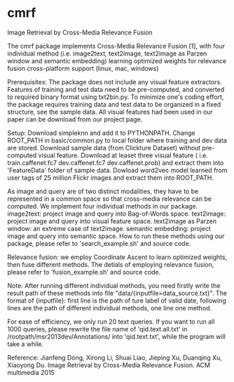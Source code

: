 # cmrf
Image Retrieval by Cross-Media Relevance Fusion

The cmrf package implements Cross-Media Relevance Fusion [1], with
four individual method (i.e. image2text, text2image, text2image as Parzen window and semantic embedding)
learning optimized weights for relevance fusion
cross-platform support (linux, mac, windows) 

Prerequisites:
The package does not include any visual feature extractors. Features of training and test data need to be pre-computed, and converted to required binary format using txt2bin.py.
To minimize one's coding effort, the package requires training data and test data to be organized in a fixed structure, see the sample data.
All visual features had been used in our paper can be download from our project page.

Setup:
Download simpleknn and add it to PYTHONPATH.
Change ROOT_PATH in basic/common.py to local folder where training and dev data are stored.
Download sample data (from Clickture Dataset) without pre-computed visual feature.
Download at leaset three visual feature ( i.e. train.caffenet.fc7 dev.caffenet.fc7 dev.caffenet.prob) and extract them into 'FeatureData' folder of sample data.
Dowload word2vec model learned from user tags of 25 million Flickr images and extract them into ROOT_PATH.


As image and query are of two distinct modalities, they have to be represented in a common space so that cross-media relevance can be computed. We implement four individual methods in our package.
image2text: project image and query into Bag-of-Words space.
text2image: project image and query into visual feature space.
text2image as Parzen window: an extreme case of text2image.
semantic embedding:  project image and query into semantic space.
How to run these methods using our package, please refer to 'search_example.sh' and source code.

Relevance fusion:
we employ Coordinate Ascent to learn optimized weights, then fuse different methods.
The detials of employing relevance fusion, please refer to 'fusion_example.sh' and source code.

Note:
After running different individual methods, you need firstly write the result path of these methods into file "data/{inputfile=data_source.txt}". The format of {inputfile}: first line is the path of ture label of valid date, following lines are the path of different individual methods, one line one method.

For ease of efficiency, we only run 20 text queries. If you want to run all 1000 queries, please rewrite the file name of 'qid.text.all.txt' in /rootpath/msr2013dev/Annotations/ into 'qid.text.txt', while the program will take a while.


Reference:
Jianfeng Dong, Xirong Li, Shuai Liao, Jieping Xu, Duanqing Xu, Xiaoyong Du. Image Retrieval by Cross-Media Relevance Fusion. ACM multimedia 2015
